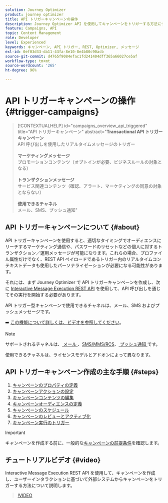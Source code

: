 ```yaml
---
solution: Journey Optimizer
product: journey optimizer
title: API トリガーキャンペーンの操作
description: Journey Optimizer API を使用してキャンペーンをトリガーする方法について説明します。
feature: Campaigns, API
topic: Content Management
role: Developer
level: Experienced
keywords: キャンペーン, API トリガー, REST, Optimizer, メッセージ
exl-id: 0ef03d33-da11-43fa-8e10-8e4b80c90acb
source-git-commit: d4765f9084efac1fd241404dff365a66027ce5af
workflow-type: tm+mt
source-wordcount: '265'
ht-degree: 96%

---
```



# API トリガーキャンペーンの操作 {#trigger-campaigns}

>[!CONTEXTUALHELP]
>id="campaigns_overview_api_triggered"
>title="API トリガーキャンペーン"
>abstract="**Transactional API トリガーキャンペーン**<br/> API 呼び出しを使用したリアルタイムメッセージのトリガー&#x200B;<br/><br/>**マーケティングメッセージ**<br/>&#x200B;プロモーションコンテンツ（オプトインが必要、ビジネスルールの対象となる）<br/><br/>**トランザクションメッセージ**<br/>&#x200B;サービス関連コンテンツ（確認、アラート、マーケティングの同意の対象とならない）<br/><br/>**使用できるチャネル**<br/>&#x200B;メール、SMS、プッシュ通知"

## API トリガーキャンペーンについて {#about}

API トリガーキャンペーンを使用すると、適切なタイミングでオーディエンスにリーチするマーケティング通信や、パスワードのリセットなどの個人に対するトランザクション／運用メッセージが可能になります。これらの場合、プロファイル属性だけでなく、REST API ペイロードであるトリガー内のリアルタイムコンテキストデータも使用したパーソナライゼーションが必要になる可能性があります。

それには、まず Journey Optimizer で API トリガーキャンペーンを作成し、次に [Interactive Message Execution REST API](https://developer.adobe.com/journey-optimizer-apis/references/messaging/#tag/execution) を使用して、API 呼び出しを通じてその実行を開始する必要があります。

API トリガー型キャンペーンで使用できるチャネルは、メール、SMS およびプッシュメッセージです。

➡️ [この機能について詳しくは、ビデオを参照してください](#video)。


>[!NOTE]
>
>サポートされるチャネルは、[ メール ](../email/get-started-email.md)、[SMS/MMS/RCS](../sms/get-started-sms.md)、[ プッシュ通知 ](../push/get-started-push.md) です。
>
>使用できるチャネルは、ライセンスモデルとアドオンによって異なります。

## API トリガーキャンペーン作成の主な手順 {#steps}

1. [キャンペーンのプロパティの定義](api-triggered-campaign-properties.md)
1. [キャンペーンアクションの設定](api-triggered-campaign-action.md)
1. [キャンペーンコンテンツの編集](api-triggered-campaign-content.md)
1. [キャンペーンオーディエンスの定義](api-triggered-campaign-audience.md)
1. [キャンペーンのスケジュール](api-triggered-campaign-schedule.md)
1. [キャンペーンのレビューとアクティブ化](review-activate-api-triggered-campaign.md)
1. [キャンペーン実行のトリガー](trigger-campaigns.md)

>[!IMPORTANT]
>
>キャンペーンを作成する前に、一般的な[キャンペーンの前提条件](../campaigns/get-started-with-campaigns.md#prerequisites)を確認します。

## チュートリアルビデオ {#video}

Interactive Message Execution REST API を使用して、キャンペーンを作成し、ユーザーインタラクションに基づいて外部システムからキャンペーンをトリガーする方法について説明します。

>[!VIDEO](https://video.tv.adobe.com/v/3425358?quality=12)

